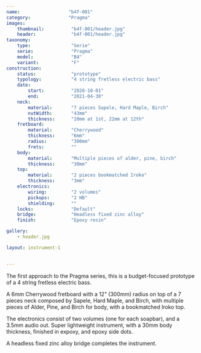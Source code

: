 ```yaml
---
name:                  "b4f-001"
category:              "Pragma"
images:
    thumbnail:          "b4f-001/header.jpg"
    header:             "b4f-001/header.jpg"
taxonomy:
    type:               "Serie"
    serie:              "Pragma"
    model:              "B4"
    variant:            "F"
construction:
    status:             "prototype"
    typology:           "4 string fretless electric bass"
    date:
        start:          "2020-10-01"
        end:            "2021-04-30"
    neck:
        material:       "7 pieces Sapele, Hard Maple, Birch"
        nutWidth:       "43mm"
        thickness:      "20mm at 1st, 22mm at 12th"
    fretboard:
        material:       "Cherrywood"
        thickness:      "6mm"  
        radius:         "300mm"
        frets:          ""
    body:
        material:       "Multiple pieces of alder, pine, birch"
        thickness:      "30mm"
    top:
        material:       "2 pieces bookmatched Iroko"
        thickness:      "3mm"
    electronics:
        wiring:         "2 volumes"
        pickups:        "2 HB"
        shielding:      ""
    locks:              "Default"
    bridge:             "Headless fixed zinc alloy"
    finish:             "Epoxy resin"

gallery:
    - header.jpg

layout: instrument-1

        
---
```


The first approach to the Pragma series, this is a budget-focused prototype of a 4 string fretless electric bass.

A 6mm Cherrywood fretboard with a 12" (300mm) radius on top of a 7 pieces neck composed by Sapele, Hard Maple, and Birch, with multiple pieces of Alder, Pine, and Birch for body, with a bookmatched Iroko top.

The electronics consist of two volumes (one for each soapbar), and a 3.5mm audio out.
Super lightweight instrument, with a 30mm body thickness, finished in expoxy, and epoxy side dots. 

A headless fixed zinc alloy bridge completes the instrument.